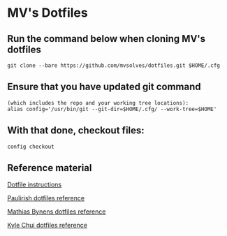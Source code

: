 # MV's Dotfiles

## Run the command below when cloning MV's dotfiles
```
git clone --bare https://github.com/mvsolves/dotfiles.git $HOME/.cfg
```

## Ensure that you have updated git command
```
(which includes the repo and your working tree locations):
alias config='/usr/bin/git --git-dir=$HOME/.cfg/ --work-tree=$HOME'
```
## With that done, checkout files:
```
config checkout
```
## Reference material
[Dotfile instructions](https://www.paultman.com/git-for-dotfile-configs/)

[Paulirish dotfiles reference](https://github.com/paulirish/dotfiles)

[Mathias Bynens dotfiles reference](https://github.com/mathiasbynens/dotfiles)

[Kyle Chui dotfiles reference](https://github.com/kylechui/dotfiles)
